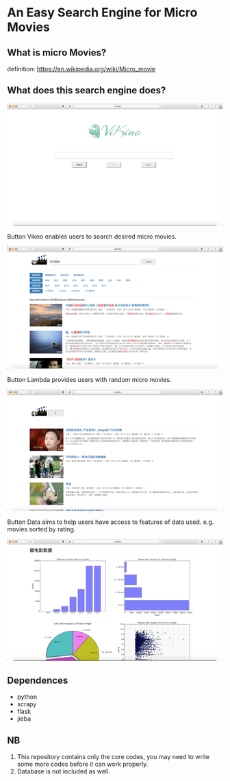 # An Easy Search Engine for Micro Movies



## What is micro Movies?

definition: https://en.wikipedia.org/wiki/Micro_movie



## What does this search engine does?

![](https://github.com/Rafael-Cheng/AnEasySearchEngineForMicroMovies/blob/master/main.png)

Button Vikno enables users to search desired micro movies.

![](https://github.com/Rafael-Cheng/AnEasySearchEngineForMicroMovies/blob/master/search.png)

Button Lambda provides users with random micro movies.

![](https://github.com/Rafael-Cheng/AnEasySearchEngineForMicroMovies/blob/master/lambda.png)

Button Data aims to help users have access to features of data used. e.g. movies sorted by rating.

![](https://github.com/Rafael-Cheng/AnEasySearchEngineForMicroMovies/blob/master/data.png)



## Dependences

* python
* scrapy
* flask
* jieba

## NB

1. This repository contains only the core codes, you may need to write some more codes before it can work properly.
2. Database is not included as well.



